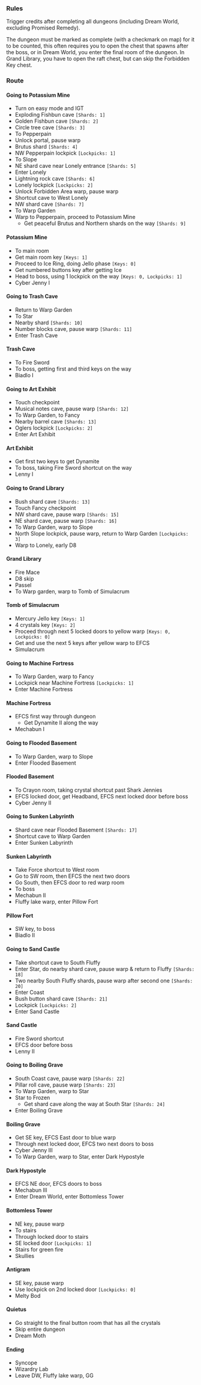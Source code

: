 ### Rules

Trigger credits after completing all dungeons (including Dream World, excluding Promised Remedy).

The dungeon must be marked as complete (with a checkmark on map) for it to be counted, this often requires you to open the chest that spawns after the boss, or in Dream World, you enter the final room of the dungeon. In Grand Library, you have to open the raft chest, but can skip the Forbidden Key chest.

### Route

#### Going to Potassium Mine
- Turn on easy mode and IGT
- Exploding Fishbun cave `[Shards: 1]`
- Golden Fishbun cave `[Shards: 2]`
- Circle tree cave `[Shards: 3]`
- To Pepperpain
- Unlock portal, pause warp
- Brutus shard `[Shards: 4]`
- NW Pepperpain lockpick `[Lockpicks: 1]`
- To Slope
- NE shard cave near Lonely entrance `[Shards: 5]`
- Enter Lonely
- Lightning rock cave `[Shards: 6]`
- Lonely lockpick `[Lockpicks: 2]`
- Unlock Forbidden Area warp, pause warp
- Shortcut cave to West Lonely
- NW shard cave `[Shards: 7]`
- To Warp Garden
- Warp to Pepperpain, proceed to Potassium Mine
  - Get peaceful Brutus and Northern shards on the way `[Shards: 9]`

#### Potassium Mine
- To main room
- Get main room key `[Keys: 1]`
- Proceed to Ice Ring, doing Jello phase `[Keys: 0]`
- Get numbered buttons key after getting Ice
- Head to boss, using 1 lockpick on the way `[Keys: 0, Lockpicks: 1]`
- Cyber Jenny I

#### Going to Trash Cave
- Return to Warp Garden
- To Star
- Nearby shard `[Shards: 10]`
- Number blocks cave, pause warp `[Shards: 11]`
- Enter Trash Cave

#### Trash Cave
- To Fire Sword
- To boss, getting first and third keys on the way
- Biadlo I

#### Going to Art Exhibit
- Touch checkpoint
- Musical notes cave, pause warp `[Shards: 12]`
- To Warp Garden, to Fancy
- Nearby barrel cave `[Shards: 13]`
- Oglers lockpick `[Lockpicks: 2]`
- Enter Art Exhibit

#### Art Exhibit
- Get first two keys to get Dynamite
- To boss, taking Fire Sword shortcut on the way
- Lenny I

#### Going to Grand Library
- Bush shard cave `[Shards: 13]`
- Touch Fancy checkpoint
- NW shard cave, pause warp `[Shards: 15]`
- NE shard cave, pause warp `[Shards: 16]`
- To Warp Garden, warp to Slope
- North Slope lockpick, pause warp, return to Warp Garden `[Lockpicks: 3]`
- Warp to Lonely, early D8

#### Grand Library
- Fire Mace
- D8 skip
- Passel
- To Warp garden, warp to Tomb of Simulacrum

#### Tomb of Simulacrum
- Mercury Jello key `[Keys: 1]`
- 4 crystals key `[Keys: 2]`
- Proceed through next 5 locked doors to yellow warp `[Keys: 0, Lockpicks: 0]`
- Get and use the next 5 keys after yellow warp to EFCS
- Simulacrum

#### Going to Machine Fortress
- To Warp Garden, warp to Fancy
- Lockpick near Machine Fortress `[Lockpicks: 1]`
- Enter Machine Fortress

#### Machine Fortress
- EFCS first way through dungeon
  - Get Dynamite II along the way
- Mechabun I

#### Going to Flooded Basement
- To Warp Garden, warp to Slope
- Enter Flooded Basement

#### Flooded Basement
- To Crayon room, taking crystal shortcut past Shark Jennies
- EFCS locked door, get Headband, EFCS next locked door before boss
- Cyber Jenny II

#### Going to Sunken Labyrinth
- Shard cave near Flooded Basement `[Shards: 17]`
- Shortcut cave to Warp Garden
- Enter Sunken Labyrinth

#### Sunken Labyrinth
- Take Force shortcut to West room
- Go to SW room, then EFCS the next two doors
- Go South, then EFCS door to red warp room
- To boss
- Mechabun II
- Fluffy lake warp, enter Pillow Fort

#### Pillow Fort
- SW key, to boss
- Biadlo II

#### Going to Sand Castle
- Take shortcut cave to South Fluffy
- Enter Star, do nearby shard cave, pause warp & return to Fluffy `[Shards: 18]`
- Two nearby South Fluffy shards, pause warp after second one `[Shards: 20]`
- Enter Coast
- Bush button shard cave `[Shards: 21]`
- Lockpick `[Lockpicks: 2]`
- Enter Sand Castle

#### Sand Castle
- Fire Sword shortcut
- EFCS door before boss
- Lenny II

#### Going to Boiling Grave
- South Coast cave, pause warp `[Shards: 22]`
- Pillar roll cave, pause warp `[Shards: 23]`
- To Warp Garden, warp to Star
- Star to Frozen
  - Get shard cave along the way at South Star `[Shards: 24]`
- Enter Boiling Grave

#### Boiling Grave
- Get SE key, EFCS East door to blue warp
- Through next locked door, EFCS two next doors to boss
- Cyber Jenny III
- To Warp Garden, warp to Star, enter Dark Hypostyle

#### Dark Hypostyle
- EFCS NE door, EFCS doors to boss
- Mechabun III
- Enter Dream World, enter Bottomless Tower

#### Bottomless Tower
- NE key, pause warp
- To stairs
- Through locked door to stairs
- SE locked door `[Lockpicks: 1]`
- Stairs for green fire
- Skullies

#### Antigram
- SE key, pause warp
- Use lockpick on 2nd locked door `[Lockpicks: 0]`
- Melty Bod

#### Quietus
- Go straight to the final button room that has all the crystals
- Skip entire dungeon
- Dream Moth

#### Ending
- Syncope
- Wizardry Lab
- Leave DW, Fluffy lake warp, GG